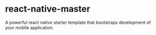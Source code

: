 # react-native-master
A powerful react native starter template that bootstraps development of your mobile application.
